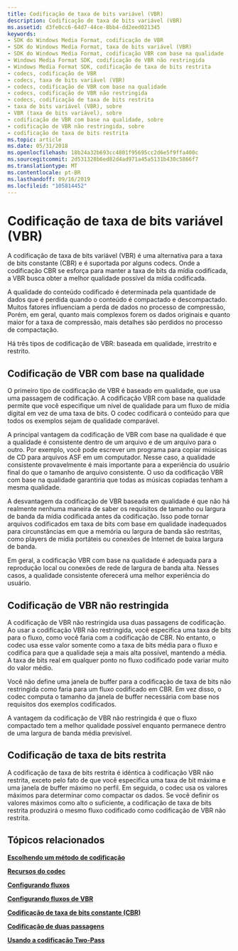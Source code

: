 ```yaml
---
title: Codificação de taxa de bits variável (VBR)
description: Codificação de taxa de bits variável (VBR)
ms.assetid: d3fe0cc6-64d7-44ce-8bb4-dd2eed021345
keywords:
- SDK do Windows Media Format, codificação de VBR
- SDK do Windows Media Format, taxa de bits variável (VBR)
- SDK do Windows Media Format, codificação VBR com base na qualidade
- Windows Media Format SDK, codificação de VBR não restringida
- Windows Media Format SDK, codificação de taxa de bits restrita
- codecs, codificação de VBR
- codecs, taxa de bits variável (VBR)
- codecs, codificação de VBR com base na qualidade
- codecs, codificação de VBR não restringida
- codecs, codificação de taxa de bits restrita
- taxa de bits variável (VBR), sobre
- VBR (taxa de bits variável), sobre
- codificação de VBR com base na qualidade, sobre
- codificação de VBR não restringida, sobre
- codificação de taxa de bits restrita
ms.topic: article
ms.date: 05/31/2018
ms.openlocfilehash: 18b24a32b693cc4801f95695cc2d6e5f9ffa400c
ms.sourcegitcommit: 2d531328b6ed82d4ad971a45a5131b430c5866f7
ms.translationtype: MT
ms.contentlocale: pt-BR
ms.lasthandoff: 09/16/2019
ms.locfileid: "105814452"
---
```

# <a name="variable-bit-rate-vbr-encoding"></a>Codificação de taxa de bits variável (VBR)

A codificação de taxa de bits variável (VBR) é uma alternativa para a taxa de bits constante (CBR) e é suportada por alguns codecs. Onde a codificação CBR se esforça para manter a taxa de bits da mídia codificada, a VBR busca obter a melhor qualidade possível da mídia codificada.

A qualidade do conteúdo codificado é determinada pela quantidade de dados que é perdida quando o conteúdo é compactado e descompactado. Muitos fatores influenciam a perda de dados no processo de compressão, Porém, em geral, quanto mais complexos forem os dados originais e quanto maior for a taxa de compressão, mais detalhes são perdidos no processo de compactação.

Há três tipos de codificação de VBR: baseada em qualidade, irrestrito e restrito.

## <a name="quality-based-vbr-encoding"></a>Codificação de VBR com base na qualidade

O primeiro tipo de codificação de VBR é baseado em qualidade, que usa uma passagem de codificação. A codificação VBR com base na qualidade permite que você especifique um nível de qualidade para um fluxo de mídia digital em vez de uma taxa de bits. O codec codificará o conteúdo para que todos os exemplos sejam de qualidade comparável.

A principal vantagem da codificação de VBR com base na qualidade é que a qualidade é consistente dentro de um arquivo e de um arquivo para o outro. Por exemplo, você pode escrever um programa para copiar músicas de CD para arquivos ASF em um computador. Nesse caso, a qualidade consistente provavelmente é mais importante para a experiência do usuário final do que o tamanho de arquivo consistente. O uso da codificação VBR com base na qualidade garantiria que todas as músicas copiadas tenham a mesma qualidade.

A desvantagem da codificação de VBR baseada em qualidade é que não há realmente nenhuma maneira de saber os requisitos de tamanho ou largura de banda da mídia codificada antes da codificação. Isso pode tornar arquivos codificados em taxa de bits com base em qualidade inadequados para circunstâncias em que a memória ou largura de banda são restritas, como players de mídia portáteis ou conexões de Internet de baixa largura de banda.

Em geral, a codificação VBR com base na qualidade é adequada para a reprodução local ou conexões de rede de largura de banda alta. Nesses casos, a qualidade consistente oferecerá uma melhor experiência do usuário.

## <a name="unconstrained-vbr-encoding"></a>Codificação de VBR não restringida

A codificação de VBR não restringida usa duas passagens de codificação. Ao usar a codificação VBR não restringida, você especifica uma taxa de bits para o fluxo, como você faria com a codificação de CBR. No entanto, o codec usa esse valor somente como a taxa de bits média para o fluxo e codifica para que a qualidade seja a mais alta possível, mantendo a média. A taxa de bits real em qualquer ponto no fluxo codificado pode variar muito do valor médio.

Você não define uma janela de buffer para a codificação de taxa de bits não restringida como faria para um fluxo codificado em CBR. Em vez disso, o codec computa o tamanho da janela de buffer necessária com base nos requisitos dos exemplos codificados.

A vantagem da codificação de VBR não restringida é que o fluxo compactado tem a melhor qualidade possível enquanto permanece dentro de uma largura de banda média previsível.

## <a name="constrained-vbr-encoding"></a>Codificação de taxa de bits restrita

A codificação de taxa de bits restrita é idêntica à codificação VBR não restrita, exceto pelo fato de que você especifica uma taxa de bit máxima e uma janela de buffer máximo no perfil. Em seguida, o codec usa os valores máximos para determinar como compactar os dados. Se você definir os valores máximos como alto o suficiente, a codificação de taxa de bits restrita produzirá o mesmo fluxo codificado como codificação de VBR não restrita.

## <a name="related-topics"></a>Tópicos relacionados

<dl> <dt>

[**Escolhendo um método de codificação**](choosing-an-encoding-method.md)
</dt> <dt>

[**Recursos do codec**](codec-features.md)
</dt> <dt>

[**Configurando fluxos**](configuring-streams.md)
</dt> <dt>

[**Configurando fluxos de VBR**](configuring-vbr-streams.md)
</dt> <dt>

[**Codificação de taxa de bits constante (CBR)**](constant-bit-rate--cbr--encoding.md)
</dt> <dt>

[**Codificação de duas passagens**](two-pass-encoding.md)
</dt> <dt>

[**Usando a codificação Two-Pass**](using-two-pass-encoding.md)
</dt> </dl>

 

 




